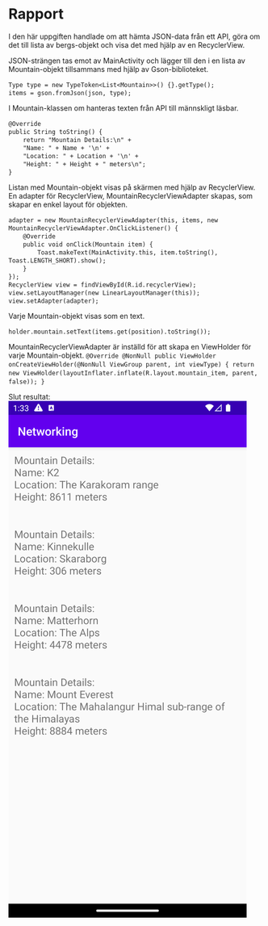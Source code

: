 
# Rapport

I den här uppgiften handlade om att hämta JSON-data från ett API, göra om det till lista av bergs-objekt och visa det med hjälp av en RecyclerView.

JSON-strängen tas emot av MainActivity och lägger till den i en lista av Mountain-objekt tillsammans med hjälp av Gson-biblioteket.
```
Type type = new TypeToken<List<Mountain>>() {}.getType();
items = gson.fromJson(json, type);
```

I Mountain-klassen om hanteras texten från API till männskligt läsbar.
```
@Override
public String toString() {
    return "Mountain Details:\n" +
    "Name: " + Name + '\n' +
    "Location: " + Location + '\n' +
    "Height: " + Height + " meters\n";
}
```

Listan med Mountain-objekt visas på skärmen med hjälp av RecyclerView. En adapter för RecyclerView, MountainRecyclerViewAdapter skapas, som skapar en enkel layout för objekten.
```
adapter = new MountainRecyclerViewAdapter(this, items, new MountainRecyclerViewAdapter.OnClickListener() {
    @Override
    public void onClick(Mountain item) {
        Toast.makeText(MainActivity.this, item.toString(), Toast.LENGTH_SHORT).show();
    }
});
RecyclerView view = findViewById(R.id.recyclerView);
view.setLayoutManager(new LinearLayoutManager(this));
view.setAdapter(adapter);
```

Varje Mountain-objekt visas som en text.
```
holder.mountain.setText(items.get(position).toString());
```

MountainRecyclerViewAdapter är inställd för att skapa en ViewHolder för varje Mountain-objekt. 
``
@Override
@NonNull
public ViewHolder onCreateViewHolder(@NonNull ViewGroup parent, int viewType) {
return new ViewHolder(layoutInflater.inflate(R.layout.mountain_item, parent, false));
}
``

Slut resultat:
![](a22hanfa-mountain-screenshot.png)